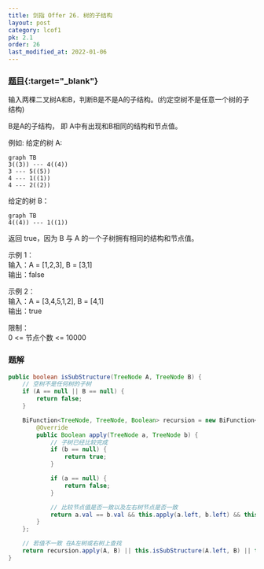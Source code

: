 ```yaml
---
title: 剑指 Offer 26. 树的子结构
layout: post
category: lcof1
pk: 2.1
order: 26
last_modified_at: 2022-01-06
---
```


### [题目](https://leetcode.cn/problems/shu-de-zi-jie-gou-lcof/){:target="_blank"}

输入两棵二叉树A和B，判断B是不是A的子结构。(约定空树不是任意一个树的子结构)

B是A的子结构， 即 A中有出现和B相同的结构和节点值。

例如:
给定的树 A:

```mermaid
graph TB
3((3)) --- 4((4))
3 --- 5((5))
4 --- 1((1))
4 --- 2((2))
```

给定的树 B：

```mermaid
graph TB
4((4)) --- 1((1))
```

返回 true，因为 B 与 A 的一个子树拥有相同的结构和节点值。

示例 1：  
输入：A = [1,2,3], B = [3,1]  
输出：false

示例 2：  
输入：A = [3,4,5,1,2], B = [4,1]  
输出：true

限制：  
0 <= 节点个数 <= 10000

### 题解

```java
public boolean isSubStructure(TreeNode A, TreeNode B) {
    // 空树不是任何树的子树
    if (A == null || B == null) {
        return false;
    }

    BiFunction<TreeNode, TreeNode, Boolean> recursion = new BiFunction<TreeNode, TreeNode, Boolean>() {
        @Override
        public Boolean apply(TreeNode a, TreeNode b) {
            // 子树已经比较完成
            if (b == null) {
                return true;
            }

            if (a == null) {
                return false;
            }

            // 比较节点值是否一致以及左右树节点是否一致
            return a.val == b.val && this.apply(a.left, b.left) && this.apply(a.right, b.right);
        }
    };

    // 若值不一致 在A左树或右树上查找
    return recursion.apply(A, B) || this.isSubStructure(A.left, B) || this.isSubStructure(A.right, B);
}
```